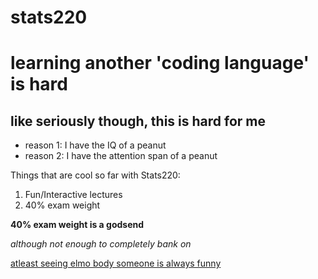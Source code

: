 # stats220
# learning another 'coding language' is hard
## like seriously though, this is hard for me

* reason 1: I have the IQ of a peanut
* reason 2: I have the attention span of a peanut

Things that are cool so far with Stats220:
1. Fun/Interactive lectures 
2. 40% exam weight

**40% exam weight is a godsend**

*although not enough to completely bank on*

[atleast seeing elmo body someone is always funny](https://www.reddit.com/r/pics/comments/pdeo49/dont_mess_with_elmo_when_in_the_wrestling_ring/)
